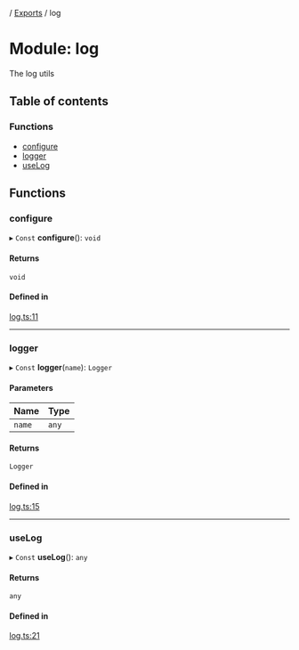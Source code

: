 [](../README.md) / [Exports](../modules.md) / log

# Module: log

The log utils

## Table of contents

### Functions

- [configure](log.md#configure)
- [logger](log.md#logger)
- [useLog](log.md#uselog)

## Functions

### configure

▸ `Const` **configure**(): `void`

#### Returns

`void`

#### Defined in

[log.ts:11](https://github.com/ieigen/eigen_service/blob/760a065/src/log.ts#L11)

___

### logger

▸ `Const` **logger**(`name`): `Logger`

#### Parameters

| Name | Type |
| :------ | :------ |
| `name` | `any` |

#### Returns

`Logger`

#### Defined in

[log.ts:15](https://github.com/ieigen/eigen_service/blob/760a065/src/log.ts#L15)

___

### useLog

▸ `Const` **useLog**(): `any`

#### Returns

`any`

#### Defined in

[log.ts:21](https://github.com/ieigen/eigen_service/blob/760a065/src/log.ts#L21)
